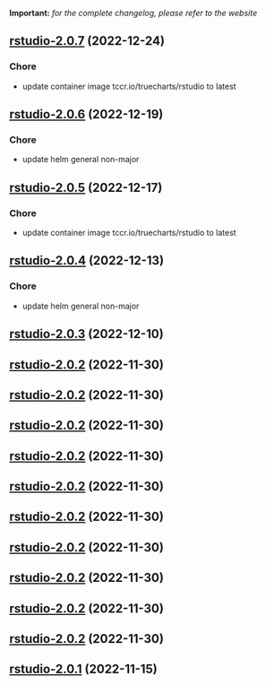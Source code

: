 **Important:**
*for the complete changelog, please refer to the website*




## [rstudio-2.0.7](https://github.com/truecharts/charts/compare/rstudio-2.0.6...rstudio-2.0.7) (2022-12-24)

### Chore

- update container image tccr.io/truecharts/rstudio to latest
  
  


## [rstudio-2.0.6](https://github.com/truecharts/charts/compare/rstudio-2.0.5...rstudio-2.0.6) (2022-12-19)

### Chore

- update helm general non-major
  
  


## [rstudio-2.0.5](https://github.com/truecharts/charts/compare/rstudio-2.0.4...rstudio-2.0.5) (2022-12-17)

### Chore

- update container image tccr.io/truecharts/rstudio to latest
  
  


## [rstudio-2.0.4](https://github.com/truecharts/charts/compare/rstudio-2.0.3...rstudio-2.0.4) (2022-12-13)

### Chore

- update helm general non-major
  
  


## [rstudio-2.0.3](https://github.com/truecharts/charts/compare/rstudio-2.0.2...rstudio-2.0.3) (2022-12-10)




## [rstudio-2.0.2](https://github.com/truecharts/charts/compare/rstudio-2.0.1...rstudio-2.0.2) (2022-11-30)




## [rstudio-2.0.2](https://github.com/truecharts/charts/compare/rstudio-2.0.1...rstudio-2.0.2) (2022-11-30)




## [rstudio-2.0.2](https://github.com/truecharts/charts/compare/rstudio-2.0.1...rstudio-2.0.2) (2022-11-30)




## [rstudio-2.0.2](https://github.com/truecharts/charts/compare/rstudio-2.0.1...rstudio-2.0.2) (2022-11-30)




## [rstudio-2.0.2](https://github.com/truecharts/charts/compare/rstudio-2.0.1...rstudio-2.0.2) (2022-11-30)




## [rstudio-2.0.2](https://github.com/truecharts/charts/compare/rstudio-2.0.1...rstudio-2.0.2) (2022-11-30)




## [rstudio-2.0.2](https://github.com/truecharts/charts/compare/rstudio-2.0.1...rstudio-2.0.2) (2022-11-30)




## [rstudio-2.0.2](https://github.com/truecharts/charts/compare/rstudio-2.0.1...rstudio-2.0.2) (2022-11-30)




## [rstudio-2.0.2](https://github.com/truecharts/charts/compare/rstudio-2.0.1...rstudio-2.0.2) (2022-11-30)




## [rstudio-2.0.2](https://github.com/truecharts/charts/compare/rstudio-2.0.1...rstudio-2.0.2) (2022-11-30)




## [rstudio-2.0.1](https://github.com/truecharts/charts/compare/rstudio-2.0.0...rstudio-2.0.1) (2022-11-15)

